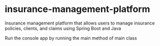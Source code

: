 # insurance-management-platform
Insurance management platform that allows users to manage insurance policies, clients, and claims using Spring Boot and Java

Run the console app by running the main method of main class
